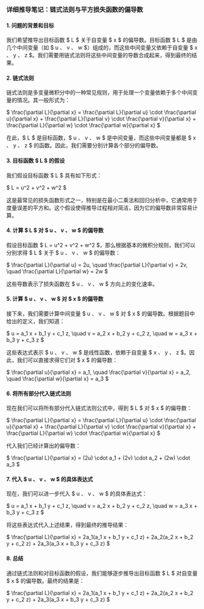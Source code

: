 ### 详细推导笔记：链式法则与平方损失函数的偏导数

#### 1. **问题的背景和目标**

我们希望推导出目标函数 $ L $ 关于自变量 $ x $ 的偏导数。目标函数 $ L $ 是由几个中间变量（如 $ u $、$ v $、$ w $）组成的，而这些中间变量又依赖于自变量 $ x $、$ y $、$ z $。我们需要用链式法则将这些中间变量的导数合成起来，得到最终的结果。

#### 2. **链式法则**

链式法则是多变量微积分中的一种常见规则，用于处理一个变量依赖于多个中间变量的情况。其一般形式为：

$
\frac{\partial L}{\partial x} = \frac{\partial L}{\partial u} \cdot \frac{\partial u}{\partial x} + \frac{\partial L}{\partial v} \cdot \frac{\partial v}{\partial x} + \frac{\partial L}{\partial w} \cdot \frac{\partial w}{\partial x}
$

在此，$ L $ 是目标函数，$ u $、$ v $、$ w $ 是中间变量，而这些中间变量都是 $ x $、$ y $、$ z $ 的函数。因此，我们需要分别计算各个部分的偏导数。

#### 3. **目标函数 $ L $ 的假设**

我们假设目标函数 $ L $ 具有如下形式：

$
L = u^2 + v^2 + w^2
$

这是最常见的损失函数形式之一，特别是在最小二乘法和回归分析中，它通常用于度量误差的平方和。这个假设使得推导过程相对简洁，因为它的偏导数非常容易计算。

#### 4. **计算 $ L $ 对 $ u $、$ v $、$ w $ 的偏导数**

假设目标函数 $ L = u^2 + v^2 + w^2 $，那么根据基本的微积分规则，我们可以分别求得 $ L $ 关于 $ u $、$ v $、$ w $ 的偏导数：

$
\frac{\partial L}{\partial u} = 2u, \quad \frac{\partial L}{\partial v} = 2v, \quad \frac{\partial L}{\partial w} = 2w
$

这些导数表示了损失函数在 $ u $、$ v $、$ w $ 方向上的变化速率。

#### 5. **计算 $ u $、$ v $、$ w $ 对 $ x $ 的偏导数**

接下来，我们需要计算中间变量 $ u $、$ v $、$ w $ 对 $ x $ 的偏导数。根据题目中给出的定义，我们知道：

$
u = a_1 x + b_1 y + c_1 z, \quad v = a_2 x + b_2 y + c_2 z, \quad w = a_3 x + b_3 y + c_3 z
$

这些表达式表示 $ u $、$ v $、$ w $ 是线性函数，依赖于自变量 $ x $、$ y $、$ z $。因此，我们可以直接求得它们对 $ x $ 的偏导数：

$
\frac{\partial u}{\partial x} = a_1, \quad \frac{\partial v}{\partial x} = a_2, \quad \frac{\partial w}{\partial x} = a_3
$

#### 6. **将所有部分代入链式法则**

现在我们可以将所有部分代入链式法则公式中，得到 $ L $ 对 $ x $ 的偏导数：

$
\frac{\partial L}{\partial x} = \frac{\partial L}{\partial u} \cdot \frac{\partial u}{\partial x} + \frac{\partial L}{\partial v} \cdot \frac{\partial v}{\partial x} + \frac{\partial L}{\partial w} \cdot \frac{\partial w}{\partial x}
$

代入我们已经计算出的偏导数：

$
\frac{\partial L}{\partial x} = (2u) \cdot a_1 + (2v) \cdot a_2 + (2w) \cdot a_3
$

#### 7. **代入 $ u $、$ v $、$ w $ 的具体表达式**

现在，我们可以进一步代入 $ u $、$ v $、$ w $ 的具体表达式：

$
u = a_1 x + b_1 y + c_1 z, \quad v = a_2 x + b_2 y + c_2 z, \quad w = a_3 x + b_3 y + c_3 z
$

将这些表达式代入上述结果，得到最终的推导结果：

$
\frac{\partial L}{\partial x} = 2a_1(a_1 x + b_1 y + c_1 z) + 2a_2(a_2 x + b_2 y + c_2 z) + 2a_3(a_3 x + b_3 y + c_3 z)
$

#### 8. **总结**

通过链式法则和对目标函数的假设，我们能够逐步推导出目标函数 $ L $ 对自变量 $ x $ 的偏导数。最终的结果是：

$
\frac{\partial L}{\partial x} = 2a_1(a_1 x + b_1 y + c_1 z) + 2a_2(a_2 x + b_2 y + c_2 z) + 2a_3(a_3 x + b_3 y + c_3 z)
$

